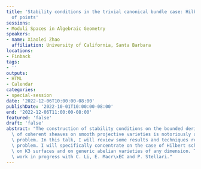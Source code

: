 ```yaml
---
title: 'Stability conditions in the trivial canonical bundle case: Hilbert schemes
  of points'
sessions:
- Moduli Spaces in Algebraic Geometry
speakers:
- name: Xiaolei Zhao
  affiliation: University of California, Santa Barbara
locations:
- Finback
tags:
- ''
outputs:
- HTML
- Calendar
categories:
- special-session
date: '2022-12-06T10:00:00-08:00'
publishDate: '2022-10-01T10:00:00-08:00'
end: '2022-12-06T11:00:00-08:00'
featured: 'false'
draft: 'false'
abstract: "The construction of stability conditions on the bounded derived category\
  \ of coherent sheaves on smooth projective varieties is notoriously a difficult\
  \ problem. In this talk, I will review some results and techniques related to this\
  \ problem. I will specifically concentrate on the case of Hilbert schemes of points\
  \ on K3 surfaces and on generic abelian varieties of any dimension. This is joint\
  \ work in progress with C. Li, E. Macr\xEC and P. Stellari."
---
```

